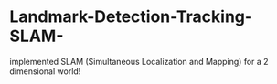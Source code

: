 # Landmark-Detection-Tracking-SLAM-
implemented SLAM (Simultaneous Localization and Mapping) for a 2 dimensional world!
